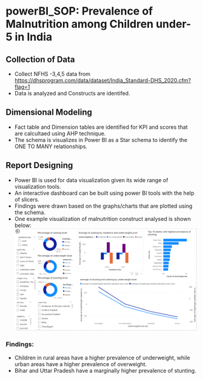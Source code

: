 # powerBI_SOP: Prevalence of Malnutrition among Children under-5 in India

## Collection of Data

- Collect NFHS -3,4,5 data from https://dhsprogram.com/data/dataset/India_Standard-DHS_2020.cfm?flag=1 
- Data is analyzed and Constructs are identifed.

## Dimensional Modeling

- Fact table and Dimension tables are identified for KPI and scores that are calcultaed using AHP technique.
- The schema is visualizes in Power BI as a Star schema to identify the ONE TO MANY relationships.

## Report Designing

- Power BI is used for data visualization given its wide range of visualization tools.
- An interactive dashboard can be built using power BI tools with the help of slicers.
- Findings were drawn based on the graphs/charts that are plotted using the schema.
- One example visualization of malnutrition construct analysed is shown below:
![Child Malnutrition](childMal.png)

### Findings:  
- Children in rural areas have a higher prevalence of underweight, while urban areas have a
higher prevalence of overweight.
- Bihar and Uttar Pradesh have a marginally higher prevalence of stunting.

